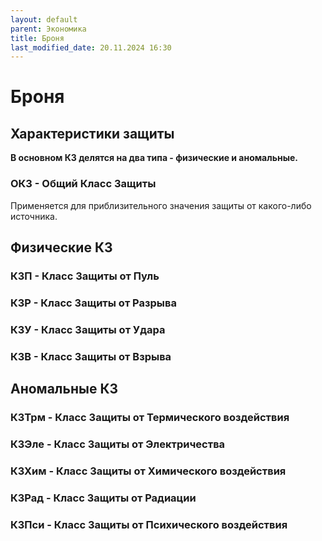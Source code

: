 ```yaml
---
layout: default
parent: Экономика
title: Броня
last_modified_date: 20.11.2024 16:30
---
```


# Броня

## Характеристики защиты
**В основном КЗ делятся на два типа - физические и аномальные.**
### ОКЗ - Общий Класс Защиты 
Применяется для приблизительного значения защиты от какого-либо источника.

## Физические КЗ
### КЗП - Класс Защиты от Пуль
### КЗР - Класс Защиты от Разрыва
### КЗУ - Класс Защиты от Удара
### КЗВ - Класс Защиты от Взрыва
## Аномальные КЗ
### КЗТрм - Класс Защиты от Термического воздействия
### КЗЭле - Класс Защиты от Электричества
### КЗХим - Класс Защиты от Химического воздействия
### КЗРад - Класс Защиты от Радиации
### КЗПси - Класс Защиты от Психического воздействия